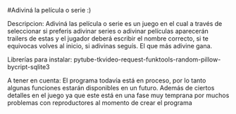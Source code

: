 #Adiviná la película o serie :)

Descripcion:
Adiviná las película o serie es un juego en el cual a través de seleccionar si preferis adivinar series o adivinar películas aparecerán trailers de estas y el jugador deberá escribir el nombre correcto, si te equivocas volves  al inicio, si adivinas seguís. El que más adivine gana.

Librerías para instalar: pytube-tkvideo-request-funktools-random-pillow-bycript-sqlite3

A tener en cuenta:
El programa todavía está en proceso, por lo tanto algunas funciones estarán disponibles en un futuro. Además de ciertos detalles en el juego ya que este está en una fase muy temprana por muchos problemas con reproductores al momento de crear el programa
